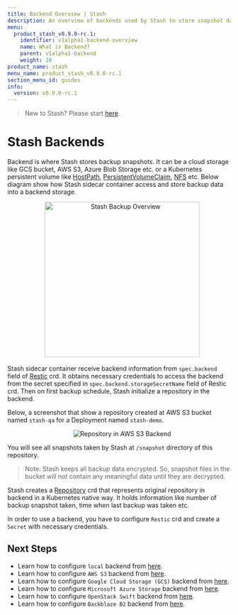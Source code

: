 ```yaml
---
title: Backend Overview | Stash
description: An overview of backends used by Stash to store snapshot data.
menu:
  product_stash_v0.9.0-rc.1:
    identifier: v1alpha1-backend-overview
    name: What is Backend?
    parent: v1alpha1-backend
    weight: 10
product_name: stash
menu_name: product_stash_v0.9.0-rc.1
section_menu_id: guides
info:
  version: v0.9.0-rc.1
---
```


> New to Stash? Please start [here](/products/stash/v0.9.0-rc.1/concepts/README).

# Stash Backends

Backend is where Stash stores backup snapshots. It can be a cloud storage like GCS bucket, AWS S3, Azure Blob Storage etc. or a Kubernetes persistent volume like [HostPath](https://kubernetes.io/docs/concepts/storage/volumes/#hostpath), [PersistentVolumeClaim](https://kubernetes.io/docs/concepts/storage/volumes/#persistentvolumeclaim), [NFS](https://kubernetes.io/docs/concepts/storage/volumes/#nfs) etc. Below diagram show how Stash sidecar container access and store backup data into a backend storage.

<p align="center">
  <img alt="Stash Backup Overview" height="350px", src="/products/stash/v0.9.0-rc.1/images/backup-overview.png">
</p>

Stash sidecar container receive backend information from `spec.backend` field of [Restic](/products/stash/v0.9.0-rc.1/concepts/crds/v1alpha1/restic) crd. It obtains necessary credentials to access the backend from the secret specified in `spec.backend.storageSecretName` field of Restic crd. Then on first backup schedule, Stash initialize a repository in the backend.

Below, a screenshot that show a repository created at AWS S3 bucket named `stash-qa` for a Deployment named `stash-demo`.

<p align="center">
  <img alt="Repository in AWS S3 Backend", src="/products/stash/v0.9.0-rc.1/images/platforms/eks/s3-backup-repository.png">
</p>

You will see all snapshots taken by Stash at `/snapshot` directory of this repository.

> Note: Stash keeps all backup data encrypted. So, snapshot files in the bucket will not contain any meaningful data until they are decrypted.

Stash creates a [Repository](/products/stash/v0.9.0-rc.1/concepts/crds/repository) crd that represents original repository in backend in a Kubernetes native way. It holds information like number of backup snapshot taken, time when last backup was taken etc.

In order to use a backend, you have to configure `Restic` crd and create a `Secret` with necessary credentials.

## Next Steps

- Learn how to configure `local` backend from [here](/products/stash/v0.9.0-rc.1/guides/v1alpha1/backends/local).
- Learn how to configure `AWS S3` backend from [here](/products/stash/v0.9.0-rc.1/guides/v1alpha1/backends/s3).
- Learn how to configure `Google Cloud Storage (GCS)` backend from [here](/products/stash/v0.9.0-rc.1/guides/v1alpha1/backends/gcs).
- Learn how to configure `Microsoft Azure Storage` backend from [here](/products/stash/v0.9.0-rc.1/guides/v1alpha1/backends/azure).
- Learn how to configure `OpenStack Swift` backend from [here](/products/stash/v0.9.0-rc.1/guides/v1alpha1/backends/swift).
- Learn how to configure `Backblaze B2` backend from [here](/products/stash/v0.9.0-rc.1/guides/v1alpha1/backends/b2).
